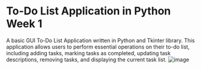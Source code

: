 # To-Do List Application in Python Week 1
A basic GUI To-Do List Application written in Python and Tkinter library. This application allows users to perform essential operations on their to-do list, including adding tasks, marking tasks as completed, updating task descriptions, removing tasks, and displaying the current task list.
![image](https://github.com/AravindRudraram/MotionCutInternshipProject/assets/120008993/24756e49-0228-412e-8543-47d9db1a464d)
